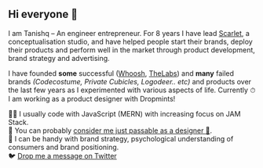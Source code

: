 ## Hi everyone 👋

I am Tanishq – An engineer entrepreneur. For 8 years I have lead [Scarlet](https://bescarlet.com), a conceptualisation studio, and have helped people start their brands, deploy their products and perform well in the market through product development, brand strategy and advertising.

I have founded **some** successful ([Whoosh](https://wearwhoosh.com), [TheLabs](https://thelabs.in)) and **many** failed brands _(Codecostume, Private Cubicles, Logodeer.. etc)_ and products over the last few years as I experimented with various aspects of life. Currently ⏱ I am working as a product designer with Dropmints!

👨‍💻 I usually code with JavaScript (MERN) with increasing focus on JAM Stack.  
🕺 You can probably [consider me just passable as a designer 🤭](https://www.behance.net/tanishqsh).  
🧠 I can be handy with brand strategy, psychological understanding of consumers and brand positioning.  
🐦 [Drop me a message on Twitter](https://twitter.com/tanishqxyz)
